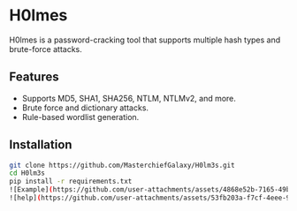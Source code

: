 # H0lmes

H0lmes is a password-cracking tool that supports multiple hash types and brute-force attacks.

## Features

- Supports MD5, SHA1, SHA256, NTLM, NTLMv2, and more.
- Brute force and dictionary attacks.
- Rule-based wordlist generation.

## Installation

```sh
git clone https://github.com/MasterchiefGalaxy/H0lm3s.git
cd H0lm3s
pip install -r requirements.txt
![Example](https://github.com/user-attachments/assets/4868e52b-7165-49b6-b9b0-2b48909547c3)
![help](https://github.com/user-attachments/assets/53fb203a-f7cf-4eee-90e2-787c6494c024)
